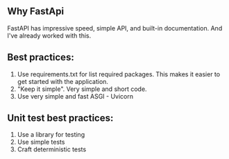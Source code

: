 ## Why FastApi

FastAPI has impressive speed, simple API, and built-in documentation. 
And I've already worked with this.

## Best practices:
1. Use requirements.txt for list required packages. This makes it easier to get started with the application.
2. "Keep it simple". Very simple and short code.
3. Use very simple and fast ASGI - Uvicorn

## Unit test best practices:
1. Use a library for testing
2. Use simple tests
3. Craft deterministic tests